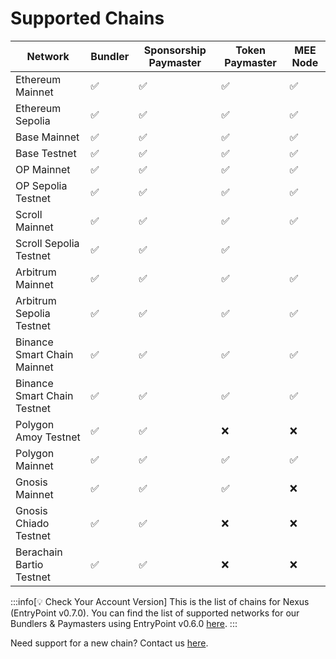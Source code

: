 # Supported Chains

| Network                      | Bundler | Sponsorship Paymaster | Token Paymaster | MEE Node
|-----------------------------|---------|----------------------|-----------------|---|
| Ethereum Mainnet            | ✅      | ✅                   | ✅              | ✅ |
| Ethereum Sepolia            | ✅      | ✅                   | ✅              | ✅ |
| Base Mainnet                | ✅      | ✅                   | ✅              | ✅ |
| Base Testnet                | ✅      | ✅                   | ✅              | ✅ |
| OP Mainnet                  | ✅      | ✅                   | ✅              | ✅ |
| OP Sepolia Testnet          | ✅      | ✅                   | ✅              | ✅ |
| Scroll Mainnet              | ✅      | ✅                   | ✅              | ✅ |
| Scroll Sepolia Testnet      | ✅      | ✅                   | ✅              |
| Arbitrum Mainnet            | ✅      | ✅                   | ✅              | ✅ |
| Arbitrum Sepolia Testnet    | ✅      | ✅                   | ✅              | ✅ |
| Binance Smart Chain Mainnet | ✅      | ✅                   | ✅              | ✅ |
| Binance Smart Chain Testnet | ✅      | ✅                   | ✅              | ✅ |
| Polygon Amoy Testnet        | ✅      | ✅                   | ❌              | ❌ |
| Polygon Mainnet             | ✅      | ✅                   | ✅              | ✅ |
| Gnosis Mainnet              | ✅      | ✅                   | ✅              | ❌ |
| Gnosis Chiado Testnet       | ✅      | ✅                   | ❌              | ❌ |
| Berachain Bartio Testnet    | ✅      | ✅                   | ❌              | ❌ |

:::info[💡 Check Your Account Version]
This is the list of chains for Nexus (EntryPoint v0.7.0). You can find the list of supported networks for our Bundlers & Paymasters using EntryPoint v0.6.0 [here](/smartAccountsV2/supportedNetworks).
:::

Need support for a new chain? Contact us [here](https://forms.gle/nycUAs3Fwyzz772w7).
